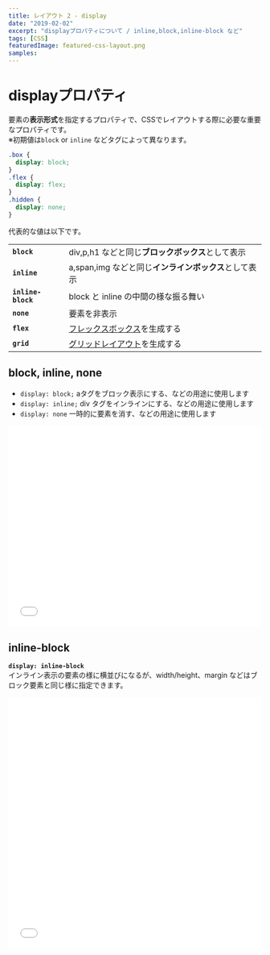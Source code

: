 ```yaml
---
title: レイアウト 2 - display
date: "2019-02-02"
excerpt: "displayプロパティについて / inline,block,inline-block など"
tags: [CSS]
featuredImage: featured-css-layout.png
samples:
---
```


# displayプロパティ

要素の**表示形式**を指定するプロパティで、CSSでレイアウトする際に必要な重要なプロパティです。  
※初期値は`block` or `inline` などタグによって異なります。

```css
.box {
  display: block;
}
.flex {
  display: flex;
}
.hidden {
  display: none;
}
```

代表的な値は以下です。

|                    |                                                       |
| ------------------ | ----------------------------------------------------- |
| **`block`**        | div,p,h1 などと同じ**ブロックボックス**として表示     |
| **`inline`**       | a,span,img などと同じ**インラインボックス**として表示 |
| **`inline-block`** | block と inline の中間の様な振る舞い                  |
| **`none`**         | 要素を非表示                                          |
| **`flex`**         | [フレックスボックス](../03/)を生成する                |
| **`grid`**         | [グリッドレイアウト](../04/)を生成する                |

## block, inline, none

- `display: block;` aタグをブロック表示にする、などの用途に使用します
- `display: inline;` div タグをインラインにする、などの用途に使用します
- `display: none` 一時的に要素を消す、などの用途に使用します

<iframe height="400" style="width: 100%;" scrolling="no" title="display / inline,block,inline-block " src="//codepen.io/RsakaiForEducation/embed/KBKNPL/?height=265&theme-id=dark&default-tab=css,result" frameborder="no" allowtransparency="true" allowfullscreen="true">
  See the Pen <a href='https://codepen.io/RsakaiForEducation/pen/KBKNPL/'>display / inline,block,inline-block </a> by R Sakai
  (<a href='https://codepen.io/RsakaiForEducation'>@RsakaiForEducation</a>) on <a href='https://codepen.io'>CodePen</a>.
</iframe>

## inline-block

**`display: inline-block`**  
インライン表示の要素の様に横並びになるが、width/height、margin などはブロック要素と同じ様に指定できます。

<iframe height="500" style="width: 100%;" scrolling="no" title="display / inline-block " src="//codepen.io/RsakaiForEducation/embed/XBWjGJ/?height=265&theme-id=dark&default-tab=html,result" frameborder="no" allowtransparency="true" allowfullscreen="true">
  See the Pen <a href='https://codepen.io/RsakaiForEducation/pen/XBWjGJ/'>display / inline-block </a> by R Sakai
  (<a href='https://codepen.io/RsakaiForEducation'>@RsakaiForEducation</a>) on <a href='https://codepen.io'>CodePen</a>.
</iframe>
